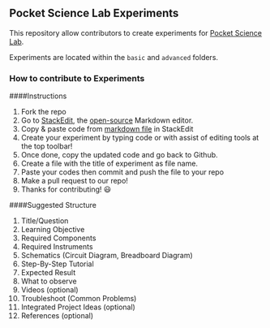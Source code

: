 ## Pocket Science Lab Experiments
This repository allow contributors to create experiments for [Pocket Science Lab](https://github.com/fossasia?q=pslab).

Experiments are located within the `basic` and `advanced` folders.

### How to contribute to Experiments
####Instructions

1. Fork the repo
1. Go to [StackEdit](https://stackedit.io/app), the [open-source](https://github.com/benweet/stackedit) Markdown editor.  
2. Copy & paste code from [markdown file](https://github.com/fossasia/pslab-experiments/blob/templates/experiment-template.md) in StackEdit
3. Create your experiment by typing code or with assist of editing tools at the top toolbar!
4. Once done, copy the updated code and go back to Github.
5. Create a file with the title of experiment as file name.
6. Paste your codes then commit and push the file to your repo
7. Make a pull request to our repo!
8. Thanks for contributing! :smiley:


####Suggested Structure

1. Title/Question
2. Learning Objective
3. Required Components
4. Required Instruments
5. Schematics (Circuit Diagram, Breadboard Diagram)
6. Step-By-Step Tutorial
7. Expected Result
8. What to observe
9. Videos (optional)
10. Troubleshoot (Common Problems)
11. Integrated Project Ideas (optional)
12. References (optional)